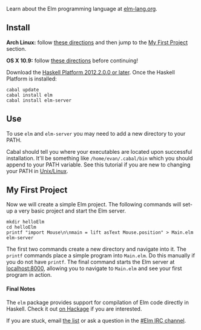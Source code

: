 Learn about the Elm programming language at [elm-lang.org](http://elm-lang.org/).


## Install

**Arch Linux:** follow [these directions](https://github.com/evancz/Elm/wiki/Installing-Elm#arch-linux) and then
jump to the [My First Project](#my-first-project) section.

**OS X 10.9:** follow
[these directions](http://justtesting.org/post/64947952690/the-glasgow-haskell-compiler-ghc-on-os-x-10-9)
before continuing!

Download the [Haskell Platform 2012.2.0.0 or later](http://hackage.haskell.org/platform/).
Once the Haskell Platform is installed:

    cabal update
    cabal install elm
    cabal install elm-server

## Use

To use `elm` and `elm-server` you may need to add a new directory to your PATH.

Cabal should tell you where your executables are located upon
successful installation. It'll be something like `/home/evan/.cabal/bin`
which you should append to your PATH variable.
See this tutorial if you are new to changing your PATH in
[Unix/Linux](http://www.cyberciti.biz/faq/unix-linux-adding-path/).

## My First Project

Now we will create a simple Elm project.
The following commands will set-up a very basic project and start the Elm server.

    mkdir helloElm
    cd helloElm
    printf "import Mouse\n\nmain = lift asText Mouse.position" > Main.elm
    elm-server

The first two commands create a new directory and navigate into it. The `printf`
commands place a simple program into `Main.elm`. Do this manually if you do not
have `printf`. The final command starts the Elm server at [localhost:8000](http://localhost:8000/),
allowing you to navigate to `Main.elm` and see your first program in action.

#### Final Notes

The `elm` package provides support for compilation of Elm code directly in Haskell.
Check it out [on Hackage](http://hackage.haskell.org/package/Elm) if you are interested.

If you are stuck, email [the list](https://groups.google.com/forum/?fromgroups#!forum/elm-discuss)
or ask a question in the [#Elm IRC channel](http://webchat.freenode.net/?channels=elm).
